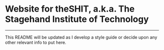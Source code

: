 # Website for theSHIT, a.k.a. The Stagehand Institute of Technology  

---

This README will be updated as I develop a style guide or decide upon any other relevant info to put here.